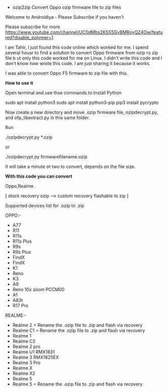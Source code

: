 -  ozip2zip
Convert Oppo ozip firmware file to zip files


Welcome to Androidiya -  Please Subscribe if you haven't

Please subscribe for more https://www.youtube.com/channel/UC0dMbs2KSS5GvBMRoyQZ4Ow/featured?disable_polymer=1

I am Tahir, I just found this code online which worked for me. I spend several housr to find a solution to convert Oppo firmware from ozip ro zip file b ut only this code worked for me on Linux. I didn't write this code and I don't know how wrote this code. I am just sharing it because it works.

I was able to convert Oppo F5 firmware to zip file with this.

**How to use it**

Open terminal and use thse commands to Install Python

   sudo apt install python3
   sudo apt install python3-pip
   pip3 install pycrypto

Now create a new directory and move .ozip firmware file, ozipdecrypt.py, and ofp_libextract.py in this same folder.

Run  

   ./ozipdecrypt.py *.ozip

or 

./ozipdecrypt.py firmwarefilename.ozip

It will take a minute ot two to convert, depends on the file size.

**With this code you can convert**

Oppo,Realme

[ stock recovery ozip --> custom recovery flashable to zip ]

Supported devices list for .ozip to .zip 

OPPO:-  
- A77
- R11
- R11s
- R11s Plus
- R9s
- R9s Plus
- FindX
- FindX
- K1
- Reno
- K3
- A9
- Reno 10x zoom PCCM00
- A1
- A83t
- R17 Pro

REALME:-
- Realme 2 = Rename the .ozip file to .zip and flash via recovery
- Realme C1 = Rename the .ozip file to .zip and flash via recovery
- Realme 1
- Realme C2
- Realme 2 pro
- Realme U1 RMX1831
- Realme 3 RMX1825EX
- Realme 3 Pro
- Realme X
- Realme X2
- Realme 5
- Realme 5 = Rename the .ozip file to .zip and flash via recovery
